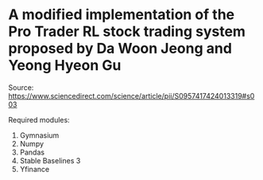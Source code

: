 # A modified implementation of the Pro Trader RL stock trading system proposed by Da Woon Jeong and Yeong Hyeon Gu

Source: https://www.sciencedirect.com/science/article/pii/S0957417424013319#s003

Required modules:
1. Gymnasium
2. Numpy
3. Pandas
4. Stable Baselines 3
5. Yfinance
